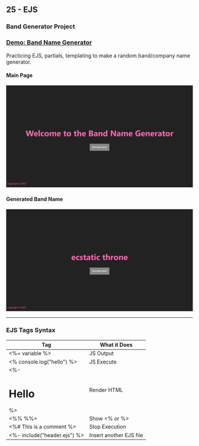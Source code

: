 ## 25 - EJS

### Band Generator Project

### [Demo: Band Name Generator](https://bandgenerator.gdbecker.repl.co/)

Practicing EJS, partials, templating to make a random band/company name generator.

#### Main Page

!["MainPage"](./MainPage.png)

#### Generated Band Name

!["GeneratedPage"](./GeneratedPage.png)

---

### EJS Tags Syntax

| Tag                          | What it Does            |
| ---------------------------- | ----------------------- |
| <%= variable %>              | JS Output               |
| <% console.log("hello") %>   | JS Execute              |
| <%- <h1>Hello</h1> %>        | Render HTML             |
| <%% %%>                      | Show <% or %>           |
| <%# This is a comment %>     | Stop Execution          |
| <%- include("header.ejs") %> | Insert another EJS file |
